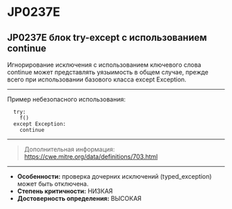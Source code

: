 # JP0237E
## JP0237E блок try-except с использованием continue
Игнорирование исключения с использованием ключевого слова сontinue может
представлять уязыимость в общем случае, прежде всего при использовании 
базового класса except Exception.

---
Пример небезопасного использования:
```
  try:
    f()
  except Exception:
    continue
```
---
> Дополнительная информация:
> <https://cwe.mitre.org/data/definitions/703.html>
---
* __Особенности:__ проверка дочерних исключений (typed_exception) может быть отключена.
* __Степень критичности:__ НИЗКАЯ
* __Достоверность определения:__ ВЫСОКАЯ